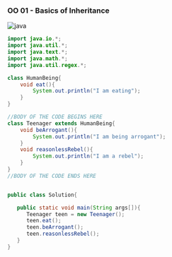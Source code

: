 ### OO 01 - Basics of Inheritance
![java](https://img.shields.io/badge/Java-ED8B00?style=for-the-badge&logo=java&logoColor=white)
```java
import java.io.*;
import java.util.*;
import java.text.*;
import java.math.*;
import java.util.regex.*;

class HumanBeing{
	void eat(){
		System.out.println("I am eating");
	}
}

//BODY OF THE CODE BEGINS HERE
class Teenager extends HumanBeing{
	void beArrogant(){
		System.out.println("I am being arrogant");
	}
    void reasonlessRebel(){
        System.out.println("I am a rebel");
    }
}
//BODY OF THE CODE ENDS HERE


public class Solution{

   public static void main(String args[]){
	  Teenager teen = new Teenager();
	  teen.eat();
	  teen.beArrogant();
      teen.reasonlessRebel();
   }
}
```
